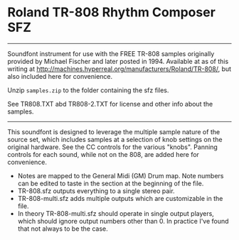 # Roland TR-808 Rhythm Composer SFZ
---

Soundfont instrument for use with the FREE TR-808 samples originally provided by Michael Fischer and later posted in 1994. Available at as of this writing at
http://machines.hyperreal.org/manufacturers/Roland/TR-808/, but also included here for convenience. 

Unzip `samples.zip` to the folder containing the sfz files.

See TR808.TXT abd TR808-2.TXT for license and other info about the samples.

---

This soundfont is designed to leverage the multiple sample nature of the source set, which includes samples at a selection of knob settings on the original hardware. See the CC controls for the various "knobs". Panning controls for each sound, while not on the 808, are added here for convenience.

* Notes are mapped to the General Midi (GM) Drum map. Note numbers can be edited to taste in the section at the beginning of the file.
* TR-808.sfz outputs everything to a single stereo pair.
* TR-808-multi.sfz adds multiple outputs which are customizable in the file.
* In theory TR-808-multi.sfz should operate in single output players, which should ignore output numbers other than 0. In practice I've found that not always to be the case.
 
